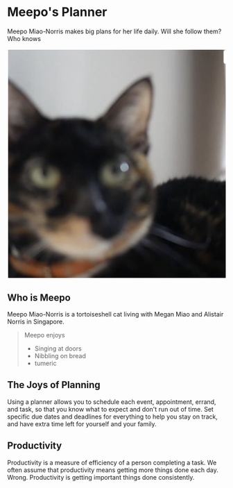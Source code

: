 # Meepo's Planner 
Meepo Miao-Norris makes big plans for her life daily. Will she follow them? Who knows
<br>  
![Meepo face](meepo.png)
## Who is Meepo 
Meepo Miao-Norris is a tortoiseshell cat living with Megan Miao and Alistair Norris in Singapore.
> Meepo enjoys 
> - Singing at doors 
> - Nibbling on bread 
> - tumeric 
## The Joys of Planning
Using a planner allows you to schedule each event, appointment, errand, and task, so that you know what to expect and don't run out of time. Set specific due dates and deadlines for everything to help you stay on track, and have extra time left for yourself and your family.
## Productivity 
Productivity is a measure of efficiency of a person completing a task. We often assume that productivity means getting more things done each day. Wrong. Productivity is getting important things done consistently.